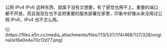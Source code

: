 <p>公网 IPv4 IPv6 这种东西，就属于没有又想要，有了感觉也用不上。重要的端口都不开放，而且我现在也不会把重要的服务部署在家里，印象中好像从来没用过公网 IPv6，IPv4 也不怎么用。</p>
![](https://files.e5n.cc/media_attachments/files/113/537/174/468/137/328/original/e16e0e4a70c12d77.png)